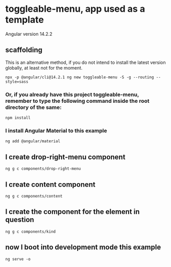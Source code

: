 # toggleable-menu, app used as a template

Angular version 14.2.2

## scaffolding

This is an alternative method, if you do not intend to install the latest version globally, at least not for the moment.

```shell
npx -p @angular/cli@14.2.1 ng new toggleable-menu -S -g --routing --style=sass
```

### Or, if you already have this project toggleable-menu, remember to type the following command inside the root directory of the same:

```shell
npm install
```

### I install Angular Material to this example

```shell
ng add @angular/material
```

## I create drop-right-menu component

```shell
ng g c components/drop-right-menu
```

## I create content component

```shell
ng g c components/content
```

## I create the component for the element in question

```shell
ng g c components/kind
```

## now I boot into development mode this example

```shell
ng serve -o
```
